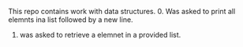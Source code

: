 This repo contains work with data structures.
0. Was asked to print all elemnts ina list followed by a new line.
1. was asked to retrieve a elemnet in a provided list.
